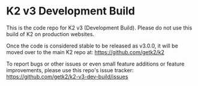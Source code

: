K2 v3 Development Build
===============

This is the code repo for K2 v3 (Development Build). Please do not use this build of K2 on production websites.

Once the code is considered stable to be released as v3.0.0, it will be moved over to the main K2 repo at: https://github.com/getk2/k2

To report bugs or other issues or even small feature additions or feature improvements, please use this repo's issue tracker: https://github.com/getk2/k2-v3-dev-build/issues
